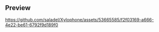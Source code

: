 ## Preview

https://github.com/saladel/Xylophone/assets/53665585/f2f03169-a666-4e22-be61-6792f9d189f0


